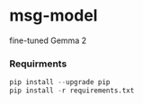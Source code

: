 # msg-model
fine-tuned Gemma 2



### Requirments

```python
pip install --upgrade pip
pip install -r requirements.txt
```